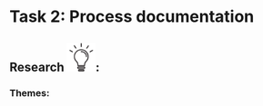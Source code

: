 # Task 2: Process documentation

## Research <img src="/images/lightbulb.png" width="50" height="50" alt="Lightbulb">:


### Themes:
